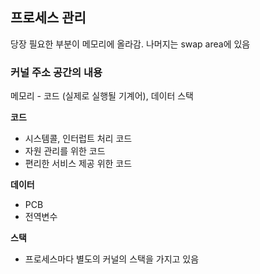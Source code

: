 ## 프로세스 관리

당장 필요한 부분이 메모리에 올라감. 나머지는 swap area에 있음

### 커널 주소 공간의 내용

메모리 - 코드 (실제로 실행될 기계어), 데이터 스택

**코드** 

- 시스템콜, 인터럽트 처리 코드
- 자원 관리를 위한 코드
- 편리한 서비스 제공 위한 코드

**데이터** 

- PCB
- 전역변수

**스택**

- 프로세스마다 별도의 커널의 스택을 가지고 있음
